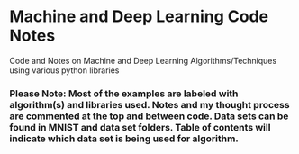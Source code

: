 # Machine and Deep Learning Code Notes
Code and Notes on Machine and Deep Learning Algorithms/Techniques using various python libraries
### Please Note:  Most of the examples are labeled with algorithm(s) and libraries used.  Notes and my thought process are commented at the top and between code.  Data sets can be found in MNIST and data set folders.  Table of contents will indicate which data set is being used for algorithm.
